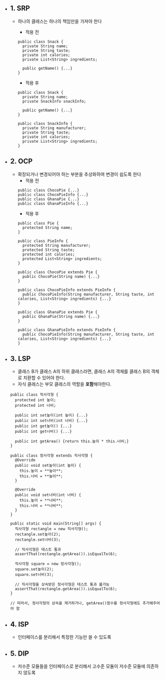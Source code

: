 - ## 1. SRP
  - 하나의 클래스는 하나의 책임만을 가져야 한다
    - 적용 전
    ```
    public class Snack {
      private String name;
      private String taste;
      private int calories;
      private List<String> ingredients;

      public getName() {...}
    }
    ```

    - 적용 후
    ```
    public class Snack {
      private String name;
      private SnackInfo snackInfo;

      public getName() {...}
    }

    public class SnackInfo {
      private String manufacturer;
      private String taste;
      private int calories;
      private List<String> ingredients;
    }
    ```

- ## 2. OCP
  - 확장되거나 변경되어야 하는 부분을 추상화하여 변경이 쉽도록 한다
    - 적용 전
    ```
    public class ChocoPie {...}
    public class ChocoPieInfo {...}
    public class GhanaPie {...}
    public class GhanaPieInfo {...}
    ```
    - 적용 후
    ```
    public class Pie {
      protected String name;
    }

    public class PieInfo {
      protected String manufacturer;
      protected String taste;
      protected int calories;
      protected List<String> ingredients;
    }

    public class ChocoPie extends Pie {
      public ChocoPie(String name) {...}
    }

    public class ChocoPieInfo extends PieInfo {
      public ChocoPieInfo(String manufacturer, String taste, int calories, List<String> ingredients) {...}
    }

    public class GhanaPie extends Pie {
      public GhanaPie(String name) {...}
    }

    public class GhanaPieInfo extends PieInfo {
      public ChocoPieInfo(String manufacturer, String taste, int calories, List<String> ingredients) {...}
    }
    ```

- ## 3. LSP
  - 클래스 B가 클래스 A의 하위 클래스라면, 클래스 A의 객체를 클래스 B의 객체로 치환할 수 있어야 한다.
  - 자식 클래스는 부모 클래스의 역할을 **포함**해야한다.
  ```
  public class 직사각형 {
    protected int 높이;
    protected int 너비;

    public int set높이(int 높이) {...}
    public int set너비(int 너비) {...}
    public int get높이() {...}
    public int get너비() {...}

    public int getArea() {return this.높이 * this.너비;}
  }

  public class 정사각형 extends 직사각형 {
    @Override
    public void set높이(int 높이) {
      this.높이 = **높이**;
      this.너비 = **높이**;
    }

    @Override
    public void set너비(int 너비) {
      this.높이 = **너비**;
      this.너비 = **너비**;
    }
  }

  public static void main(String[] args) {
    직사각형 rectangle = new 직사각형();
    rectangle.set높이(2);
    rectangle.set너비(3);

    // 직사각형은 테스트 통과
    assertThat(rectangle.getArea()).isEqualTo(6);

    직사각형 square = new 정사각형();
    square.set높이(2);
    square.set너비(3);

    // 직사각형을 상속받은 정사각형은 테스트 통과 불가능
    assertThat(rectangle.getArea()).isEqualTo(6);
  }

  // 따라서, 정사각형의 상속을 제거하거나, getArea()함수를 정사각형에도 추가해주어야 함
  ```

- ## 4. ISP
  - 인터페이스를 분리해서 특정한 기능만 쓸 수 있도록
- ## 5. DIP
  - 저수준 모듈들을 인터페이스로 분리해서 고수준 모듈이 저수준 모듈에 의존하지 않도록

